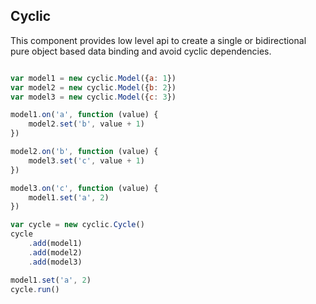 ## Cyclic

This component provides low level api to create a single or bidirectional pure object based data binding and avoid cyclic dependencies.

```javascript

var model1 = new cyclic.Model({a: 1})
var model2 = new cyclic.Model({b: 2})
var model3 = new cyclic.Model({c: 3})

model1.on('a', function (value) {
    model2.set('b', value + 1)
})

model2.on('b', function (value) {
    model3.set('c', value + 1)
})

model3.on('c', function (value) {
    model1.set('a', 2)
})

var cycle = new cyclic.Cycle()
cycle
    .add(model1)
    .add(model2)
    .add(model3)

model1.set('a', 2)
cycle.run()

```
